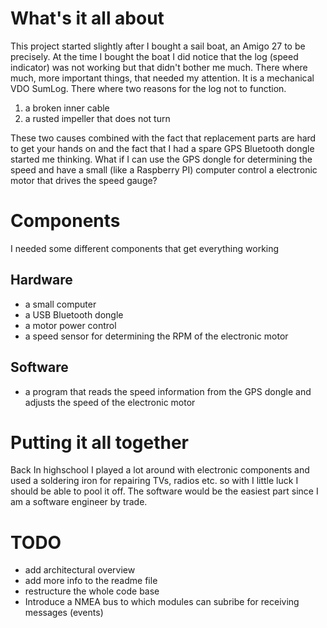 # What's it all about
This project started slightly after I bought a sail boat, an Amigo 27 to be precisely.
At the time I bought the boat I did notice that the log (speed indicator) was not working
but that didn't bother me much. There where much, more important things, that needed my
attention. It is a mechanical VDO SumLog. There where two reasons for the log not to function.

1. a broken inner cable
2. a rusted impeller that does not turn

These two causes combined with the fact that replacement parts are hard to get your hands on
and the fact that I had a spare GPS Bluetooth dongle started me thinking. What if I can use
the GPS dongle for determining the speed and have a small (like a Raspberry PI) computer
control a electronic motor that drives the speed gauge?

# Components
I needed some different components that get everything working

## Hardware
* a small computer
* a USB Bluetooth dongle
* a motor power control
* a speed sensor for determining the RPM of the electronic motor 

## Software
* a program that reads the speed information from the GPS dongle and adjusts the speed of
the electronic motor

# Putting it all together
Back In highschool I played a lot around with electronic components and used a soldering iron
for repairing TVs, radios etc. so with I little luck I should be able to pool it off.
The software would be the easiest part since I am a software engineer by trade.

# TODO
* add architectural overview
* add more info to the readme file
* restructure the whole code base
* Introduce a NMEA bus to which modules can subribe for receiving messages (events)
